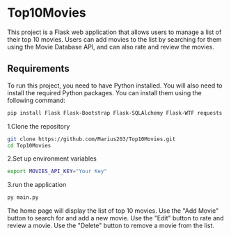 # Top10Movies

This project is a Flask web application that allows users to manage a list of their top 10 movies. Users can add movies to the list by searching for them using the Movie Database API, and can also rate and review the movies.

## Requirements

To run this project, you need to have Python installed. You will also need to install the required Python packages. You can install them using the following command:

```sh
pip install Flask Flask-Bootstrap Flask-SQLAlchemy Flask-WTF requests
```

1.Clone the repository
```sh
git clone https://github.com/Marius203/Top10Movies.git
cd Top10Movies
```

2.Set up environment variables
```sh
export MOVIES_API_KEY="Your Key"
```

3.run the application
```sh
py main.py
```
The home page will display the list of top 10 movies.
Use the "Add Movie" button to search for and add a new movie.
Use the "Edit" button to rate and review a movie.
Use the "Delete" button to remove a movie from the list.
